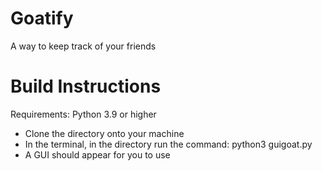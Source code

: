 # Goatify
A way to keep track of your friends

# Build Instructions
Requirements: Python 3.9 or higher

- Clone the directory onto your machine
- In the terminal, in the directory run the command:
  python3 guigoat.py
- A GUI should appear for you to use
